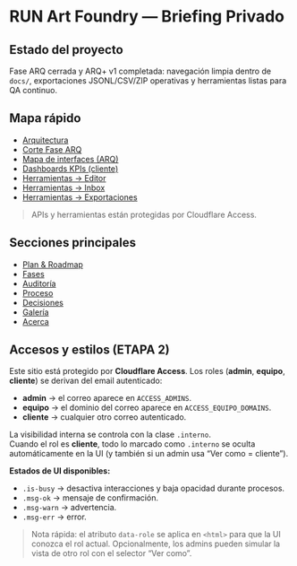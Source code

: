# RUN Art Foundry — Briefing Privado

## Estado del proyecto
Fase ARQ cerrada y ARQ+ v1 completada: navegación limpia dentro de `docs/`, exportaciones JSONL/CSV/ZIP operativas y herramientas listas para QA continuo.

## Mapa rápido
- [Arquitectura](briefing_arquitectura.md)
- [Corte Fase ARQ](client_projects/runart_foundry/reports/corte_arq.md)
- [Mapa de interfaces (ARQ)](arq/mapa_interfaces.md)
- [Dashboards KPIs (cliente)](dashboards/cliente.md)
- [Herramientas → Editor](editor/index.md)
- [Herramientas → Inbox](inbox/index.md)
- [Herramientas → Exportaciones](exports/index.md)

> APIs y herramientas están protegidas por Cloudflare Access.

## Secciones principales
- [Plan & Roadmap](client_projects/runart_foundry/plan/index.md)
- [Fases](fases/index.md)
- [Auditoría](client_projects/runart_foundry/auditoria/index.md)
- [Proceso](proceso/index.md)
- [Decisiones](decisiones/index.md)
- [Galería](galeria/index.md)
- [Acerca](acerca/index.md)

## Accesos y estilos (ETAPA 2)
Este sitio está protegido por **Cloudflare Access**. Los roles (**admin**, **equipo**, **cliente**) se derivan del email autenticado:
- **admin** → el correo aparece en `ACCESS_ADMINS`.
- **equipo** → el dominio del correo aparece en `ACCESS_EQUIPO_DOMAINS`.
- **cliente** → cualquier otro correo autenticado.

La visibilidad interna se controla con la clase `.interno`.  
Cuando el rol es **cliente**, todo lo marcado como `.interno` se oculta automáticamente en la UI (y también si un admin usa “Ver como = cliente”).

**Estados de UI disponibles:**
- `.is-busy` → desactiva interacciones y baja opacidad durante procesos.
- `.msg-ok` → mensaje de confirmación.
- `.msg-warn` → advertencia.
- `.msg-err` → error.

> Nota rápida: el atributo `data-role` se aplica en `<html>` para que la UI conozca el rol actual. Opcionalmente, los admins pueden simular la vista de otro rol con el selector “Ver como”.

